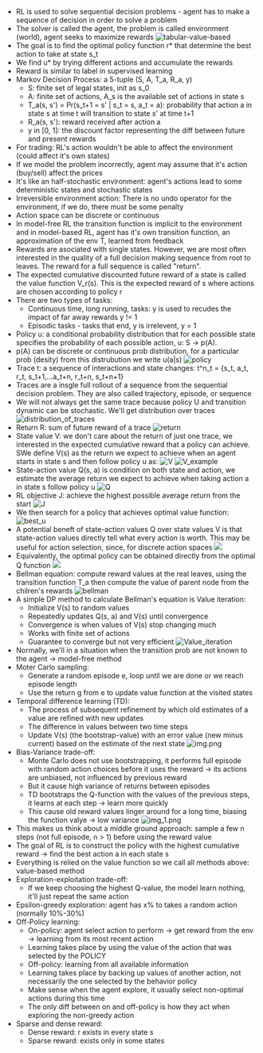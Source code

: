 - RL is used to solve sequential decision problems - agent has to make a sequence of decision in order to solve a problem
- The solver is called the agent, the problem is called environment (world), agent seeks to maximize rewards
![tabular-value-based](image.png)
- The goal is to find the optimal policy function r* that determine the best action to take at state s_t
- We find u* by trying different actions and accumulate the rewards
- Reward is similar to label in supervised learning 
- Markov Decision Process: a 5-tuple (S, A, T_a, R_a, y)
    - S: finite set of legal states, init as s_0
    - A: finite set of actions, A_s is the available set of actions in state s
    - T_a(s, s') = Pr(s_t+1 = s' | s_t = s, a_t = a): probability that action a in state s at time t will transition to state s' at time t+1
    - R_a(s, s'): reward received after action a
    - y in [0, 1]: the discount factor representing the diff between future and present rewards
- For trading: RL's action wouldn't be able to affect the environment (could affect it's own states)
- If we model the problem incorrectly, agent may assume that it's action (buy/sell) affect the prices
- It's like an half-stochastic environment: agent's actions lead to some deterministic states and stochastic states
- Irreversible environment action: There is no undo operator for the environment, if we do, there must be some penalty
- Action space can be discrete or continuous
- In model-free RL the transition function is implicit to the environment and in model-based RL, agent has it's own transition function, an approximation of the env T, learned from feedback
- Rewards are asociated with single states. However, we are most often interested in the quality of a full decision making sequence from root to leaves. The reward for a full sequence is called "return".
- The expected cumulative discounted future reward of a state is called the value function V_r(s). This is the expected reward of s where actions are chosen according to policy r
- There are two types of tasks: 
    - Continuous time, long running, tasks: y is used to recudes the impact of far away rewards y != 1
    - Episodic tasks - tasks that end, y is irrelevent, y = 1
- Policy u: a conditional probability distribution that for each possible state specifies the probability of each possible action, u: S -> p(A).
- p(A) can be discrete or continuous prob distribution, for a particular prob (desity) from this distrubution we write u(a|s)
![policy](image-1.png)
- Trace t: a sequence of interactions and state changes: t^n_t = {s_t, a_t, r_t, s_t+1,...a_t+n, r_t+n, s_t+n+1}
- Traces are a insgle full rollout of a sequence from the sequential decision problem. They are also called trajectory, episode, or sequence
- We will not always get the same trace because policy U and transition dynamic can be stochastic. We'll get distribution over traces
![distribution_of_traces](image-2.png)
- Return R: sum of future reward of a trace
![return](image-3.png)
- State value V: we don't care about the return of just one trace, we interested in the expected cumulative reward that a policy can achieve. SWe define V(s) as the return we expect to achieve when an agent starts in state s and then follow policy u as:
![V](image-4.png)
![V_example](image-5.png)
- State-action value Q(s, a) is condition on both state and action, we estimate the average return we expect to achieve when taking action a in state s follow policy u
![Q](image-6.png)
- RL objective J: achieve the highest possible average return from the start
 ![J](image-7.png)
- We then search for a policy that achieves optimal value function: 
![best_u](image-8.png)
- A potential beneft of state-action values Q over state values V is that state-action values directly tell what every action is worth. This may be useful for action selection, since, for discrete action spaces
![](image-9.png)
- Equivalently, the optimal policy can be obtained directly from the optimal Q function
![](image-10.png)
- Bellman equation: compute reward values at the real leaves, using the transition function T_a then compute the value of parent node from the chilren's rewards
![bellman](image-11.png)
- A simple DP method to calculate Bellman's equation is Value iteration:
    - Initialize V(s) to random values
    - Repeatedly updates Q(s, a) and V(s) until convergence
    - Convergence is when values of V(s) stop changing much
    - Works with finite set of actions
    - Guarantee to converge but not very efficient 
![Value_iteration](image-12.png)
- Normally, we'll in a situation when the transition prob are not known to the agent -> model-free method
- Moter Carlo sampling: 
  - Generate a random episode e, loop until we are done or we reach episode length
  - Use the return g from e to update value function at the visited states
- Temporal difference learning (TD): 
  - The process of subsequent refinement by which old estimates of a value are refined with new updates
  - The difference in values between two time steps
  - Update V(s) (the bootstrap-value) with an error value (new minus current) based on the estimate of the next state
![img.png](img.png)
- Bias-Variance trade-off: 
  - Monte Carlo does not use bootstrapping, it performs full episode with random action choices before it uses the reward ->
  its actions are unbiased, not influenced by previous reward
  - But it cause high variance of returns between episodes
  - TD bootstraps the Q-function with the values of the previous steps, it learns at each step -> learn more quickly
  - This cause old reward values linger around for a long time, biasing the function valye -> low variance
![img_1.png](img_1.png)
- This makes us think about a middle ground approach: sample a few n steps (not full episode, n > 1) before using the reward value
- The goal of RL is to construct the policy with the highest cumulative reward -> find the best action a in each state s
- Everything is relied on the value function so we call all methods above: value-based method
- Exploration-exploitation trade-off:
  - If we keep choosing the highest Q-value, the model learn nothing, it'll just repeat the same action
- Epsilon-greedy exploration: agent has x% to takes a random action (normally 10%-30%)
- Off-Policy learning: 
  - On-policy: agent select action to perform -> get reward from the env -> learning from its most recent action
  - Learning takes place by using the value of the action that was selected by the POLICY
  - Off-policy: learning from all available information
  - Learning takes place by backing up values of another action, not necessarily the one selected by the behavior policy
  - Make sense when the agent explore, it usually select non-optimal actions during this time
  - The only diff between on and off-policy is how they act when exploring the non-greedy action
- Sparse and dense reward:
  - Dense reward: r exists in every state s
  - Sparse reward: exists only in some states